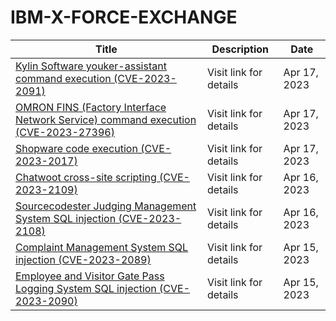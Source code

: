 

# IBM-X-FORCE-EXCHANGE

 |Title|Description|Date|
 |---|---|---|
 |[Kylin Software youker-assistant command execution (CVE-2023-2091)](https://exchange.xforce.ibmcloud.com/activity/list?filter=Vulnerabilities)|Visit link for details|Apr 17, 2023|
 |[OMRON FINS (Factory Interface Network Service) command execution (CVE-2023-27396)](https://exchange.xforce.ibmcloud.com/activity/list?filter=Vulnerabilities)|Visit link for details|Apr 17, 2023|
 |[Shopware code execution (CVE-2023-2017)](https://exchange.xforce.ibmcloud.com/activity/list?filter=Vulnerabilities)|Visit link for details|Apr 17, 2023|
 |[Chatwoot cross-site scripting (CVE-2023-2109)](https://exchange.xforce.ibmcloud.com/activity/list?filter=Vulnerabilities)|Visit link for details|Apr 16, 2023|
 |[Sourcecodester Judging Management System SQL injection (CVE-2023-2108)](https://exchange.xforce.ibmcloud.com/activity/list?filter=Vulnerabilities)|Visit link for details|Apr 16, 2023|
 |[Complaint Management System SQL injection (CVE-2023-2089)](https://exchange.xforce.ibmcloud.com/activity/list?filter=Vulnerabilities)|Visit link for details|Apr 15, 2023|
 |[Employee and Visitor Gate Pass Logging System SQL injection (CVE-2023-2090)](https://exchange.xforce.ibmcloud.com/activity/list?filter=Vulnerabilities)|Visit link for details|Apr 15, 2023|
 